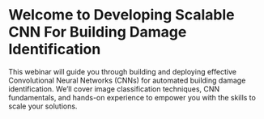 # Welcome to Developing Scalable CNN For Building Damage Identification

This webinar will guide you through building and deploying effective Convolutional Neural Networks (CNNs) for automated building damage identification. We’ll cover image classification techniques, CNN fundamentals, and hands-on experience to empower you with the skills to scale your solutions.


```{tableofcontents}
```
